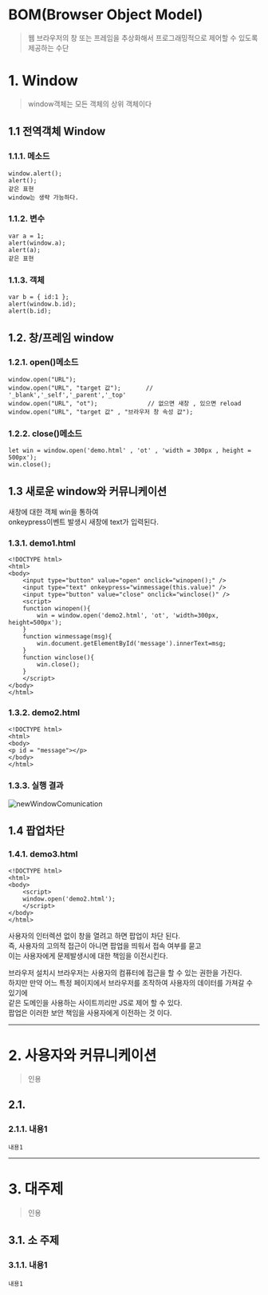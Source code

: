 BOM(Browser Object Model)
=======================
> 웹 브라우저의 창 또는 프레임을 추상화해서 프로그래밍적으로 제어할 수 있도록 제공하는 수단

# 1. Window
> window객체는 모든 객체의 상위 객체이다
## 1.1 전역객체 Window
### 1.1.1. 메소드
```
window.alert();
alert();
같은 표현 
window는 생략 가능하다.
```
### 1.1.2. 변수
```
var a = 1;
alert(window.a);
alert(a);
같은 표현
```
### 1.1.3. 객체
```
var b = { id:1 };
alert(window.b.id);
alert(b.id);
```

## 1.2. 창/프레임 window
### 1.2.1. open()메소드
```
window.open("URL");
window.open("URL", "target 값");       // '_blank','_self','_parent','_top' 
window.open("URL", "ot");              // 없으면 새창 , 있으면 reload 
window.open("URL", "target 값" , "브라우저 창 속성 값");           
```
### 1.2.2. close()메소드
```
let win = window.open('demo.html' , 'ot' , 'width = 300px , height = 500px');
win.close(); 
```

## 1.3 새로운 window와 커뮤니케이션
새창에 대한 객체 win을 통하여  
onkeypress이벤트 발생시 새창에 text가 입력된다.
### 1.3.1. demo1.html
```
<!DOCTYPE html>
<html>
<body>
    <input type="button" value="open" onclick="winopen();" />
    <input type="text" onkeypress="winmessage(this.value)" />
    <input type="button" value="close" onclick="winclose()" />
    <script>
    function winopen(){
        win = window.open('demo2.html', 'ot', 'width=300px, height=500px');
    }
    function winmessage(msg){
        win.document.getElementById('message').innerText=msg;
    }
    function winclose(){
        win.close();
    }
    </script>
</body>
</html>
```
### 1.3.2. demo2.html
```
<!DOCTYPE html>
<html>
<body>
<p id = "message"></p>
</body>
</html>
```
### 1.3.3. 실행 결과
![newWindowComunication](https://user-images.githubusercontent.com/50267433/62002459-770e6980-b13f-11e9-867e-5930128cbcae.gif)  

## 1.4 팝업차단
### 1.4.1. demo3.html
```
<!DOCTYPE html>
<html>
<body>
    <script>
    window.open('demo2.html');
    </script>
</body>
</html>
```

사용자의 인터렉션 없이 창을 열려고 하면 팝업이 차단 된다.  
즉, 사용자의 고의적 접근이 아니면 팝업을 띄워서 접속 여부를 묻고   
이는 사용자에게 문제발생시에 대한 책임을 이전시킨다.  
  
브라우저 설치시 브라우저는 사용자의 컴퓨터에 접근을 할 수 있는 권한을 가진다.  
하지만 만약 어느 특정 페이지에서 브라우저를 조작하여 사용자의 데이터를 가져갈 수 있기에  
같은 도메인을 사용하는 사이트끼리만 JS로 제어 할 수 있다.  
팝업은 이러한 보안 책임을 사용자에게 이전하는 것 이다.  


***
# 2. 사용자와 커뮤니케이션
> 인용
## 2.1. 
### 2.1.1. 내용1
```
내용1
```   

***
# 3. 대주제
> 인용
## 3.1. 소 주제
### 3.1.1. 내용1
```
내용1
```
